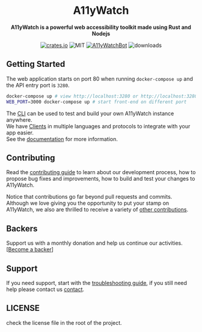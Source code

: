 <div align="center">
  <h1>A11yWatch</h1>
  <p>
    <strong>A11yWatch is a powerful web accessibility toolkit made using Rust and Nodejs</strong>
  </p>
  <p>

[![crates.io](https://img.shields.io/crates/v/a11ywatch_cli?label=latest)](https://docs.rs/crate/a11ywatch_cli/latest)
![MIT](https://img.shields.io/crates/l/a11ywatch_cli.svg)
[![A11yWatchBot](https://github.com/A11yWatch/a11ywatch/actions/workflows/build-test.yml/badge.svg)](https://github.com/A11yWatch/a11ywatch/actions/workflows/build-test.yml)
![downloads](https://img.shields.io/crates/d/a11ywatch_cli.svg)

  </p>
</div>

## Getting Started

The web application starts on port 80 when running `docker-compose up` and the API entry port is `3280`.

```sh
docker-compose up # view http://localhost:3280 or http://localhost:3280/graphql
WEB_PORT=3000 docker-compose up # start front-end on different port
```

The [CLI](./cli/README.md) can be used to test and build your own A11yWatch instance anywhere.<br>
We have [Clients](./clients) in multiple languages and protocols to integrate with your app easier.<br>
See the [documentation](https://docs.a11ywatch.com) for more information.

## Contributing

Read the [contributing guide](/CONTRIBUTING.md) to learn about our development process, how to propose bug fixes and improvements, how to build and test your changes to A11yWatch.

Notice that contributions go far beyond pull requests and commits.
Although we love giving you the opportunity to put your stamp on A11yWatch, we also are thrilled to receive a variety of [other contributions](https://a11ywatch.com/faq).

## Backers

Support us with a monthly donation and help us continue our activities. [[Become a backer](https://opencollective.com/a11ywatch#backer)]

## Support

If you need support, start with the [troubleshooting guide](https://docs.a11ywatch.com/documentation/troubleshooting),
if you still need help please contact us [contact](https://docs.a11ywatch.com/documentation/contact).

## LICENSE

check the license file in the root of the project.
